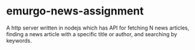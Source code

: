 # emurgo-news-assignment
A http server written in nodejs which has  API  for fetching N news articles, finding a news article with a specific title or author, and searching by keywords.
